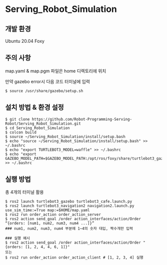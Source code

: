 # Serving_Robot_Simulation

## 개발 환경
Ubuntu 20.04 Foxy

## 주의 사항
map.yaml & map.pgm 파일은 home 디렉토리에 위치

만약 gazebo error시 다음 코드 터미널에 입력
~~~
$ source /usr/share/gazebo/setup.sh
~~~

## 설치 방법 & 환경 설정
~~~
$ git clone https://github.com/Robot-Programming-Serving-Robot/Serving_Robot_Simulation.git
$ cd Serving_Robot_Simulation
$ colcon build
$ source ~/Serving_Robot_Simulation/install/setup.bash
$ echo "source ~/Serving_Robot_Simulation/install/setup.bash" >> ~/.bashrc
$ echo "export TURTLEBOT3_MODEL=waffle" >> ~/.bashrc
$ echo "export GAZEBO_MODEL_PATH=$GAZEBO_MODEL_PATH:/opt/ros/foxy/share/turtlebot3_gazebo/models" >> ~/.bashrc
~~~

## 실행 방법
총 4개의 터미널 활용
~~~
$ ros2 launch turtlebot3_gazebo turtlebot3_cafe.launch.py
$ ros2 launch turtlebot3_navigation2 navigation2.launch.py use_sim_time:=True map:=$HOME/map.yaml
$ ros2 run order_action order_action_server
$ ros2 action send_goal /order action_interfaces/action/Order “{orders: [num1, num2, num3, num4 ...]}”
### num1, num2, num3, num4 부분에 1~4의 숫자 대입, 짝수개만 입력

### 실행 예시
$ ros2 action send_goal /order action_interfaces/action/Order "{orders: [1, 2, 4, 4, 6, 1]}"
또는
$ ros2 run order_action order_action_client # [1, 2, 3, 4] 실행
~~~
